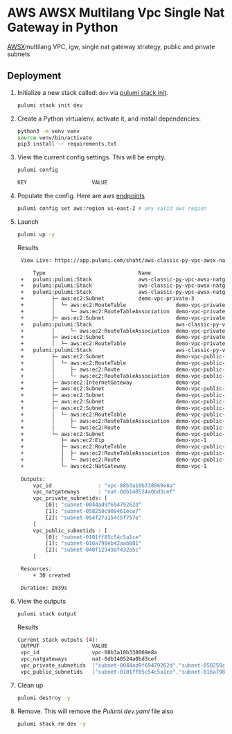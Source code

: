 # AWS AWSX Multilang Vpc Single Nat Gateway in Python

[AWSX](https://www.pulumi.com/registry/packages/awsx/)multilang VPC, igw, single nat gateway strategy, public and private subnets

## Deployment

1. Initialize a new stack called: `dev` via [pulumi stack init](https://www.pulumi.com/docs/reference/cli/pulumi_stack_init/).

   ```bash
   pulumi stack init dev
   ```

1. Create a Python virtualenv, activate it, and install dependencies:
   ```bash
   python3 -m venv venv
   source venv/bin/activate
   pip3 install -r requirements.txt
   ```

1. View the current config settings. This will be empty.

   ```bash
   pulumi config
   ```

   ```bash
   KEY                     VALUE
   ```

1. Populate the config.  Here are aws [endpoints](https://docs.aws.amazon.com/general/latest/gr/rande.html)

      ```bash
   pulumi config set aws:region us-east-2 # any valid aws region
   ```

1. Launch

   ```bash
   pulumi up -y
   ```

   Results
   ```bash
    View Live: https://app.pulumi.com/shaht/aws-classic-py-vpc-awsx-natgateway-strategy/dev/updates/10

        Type                              Name                                             Status       
    +   pulumi:pulumi:Stack               aws-classic-py-vpc-awsx-natgateway-strategy-dev  creating..   
    +   pulumi:pulumi:Stack               aws-classic-py-vpc-awsx-natgateway-strategy-dev  creating...  
    +   pulumi:pulumi:Stack               aws-classic-py-vpc-awsx-natgateway-strategy-dev  creating     
    +         ├─ aws:ec2:Subnet           demo-vpc-private-3                               created      
    +         │  └─ aws:ec2:RouteTable                demo-vpc-private-3                               created      
    +         │     └─ aws:ec2:RouteTableAssociation  demo-vpc-private-3                               creating...  
    +         ├─ aws:ec2:Subnet                       demo-vpc-private-1                               created      
    +   pulumi:pulumi:Stack                           aws-classic-py-vpc-awsx-natgateway-strategy-dev  creating..   
    +         │     └─ aws:ec2:RouteTableAssociation  demo-vpc-private-1                               created      
    +         ├─ aws:ec2:Subnet                       demo-vpc-private-2                               created      
    +         │  └─ aws:ec2:RouteTable                demo-vpc-private-2                               created      
    +   pulumi:pulumi:Stack                           aws-classic-py-vpc-awsx-natgateway-strategy-dev  creating...  
    +         ├─ aws:ec2:Subnet                       demo-vpc-public-2                                created      
    +         │  └─ aws:ec2:RouteTable                demo-vpc-public-2                                created      
    +         │     ├─ aws:ec2:Route                  demo-vpc-public-2                                creating     
    +         │     └─ aws:ec2:RouteTableAssociation  demo-vpc-public-2                                created      
    +         ├─ aws:ec2:InternetGateway              demo-vpc                                         created      
    +         ├─ aws:ec2:Subnet                       demo-vpc-public-3                                created      
    +         ├─ aws:ec2:Subnet                       demo-vpc-public-3                                created      
    +         ├─ aws:ec2:Subnet                       demo-vpc-public-3                                created      
    +         ├─ aws:ec2:Subnet                       demo-vpc-public-3                                created      
    +         │  └─ aws:ec2:RouteTable                demo-vpc-public-3                                created     
    +         │     ├─ aws:ec2:RouteTableAssociation  demo-vpc-public-3                                created     
    +         │     └─ aws:ec2:Route                  demo-vpc-public-3                                created     
    +         └─ aws:ec2:Subnet                       demo-vpc-public-1                                created     
    +            ├─ aws:ec2:Eip                       demo-vpc-1                                       created     
    +            ├─ aws:ec2:RouteTable                demo-vpc-public-1                                created     
    +            │  ├─ aws:ec2:RouteTableAssociation  demo-vpc-public-1                                created     
    +            │  └─ aws:ec2:Route                  demo-vpc-public-1                                created     
    +            └─ aws:ec2:NatGateway                demo-vpc-1                                       created     
    
    Outputs:
        vpc_id               : "vpc-08b3a10b338069e8a"
        vpc_natgateways      : "nat-0db140524a0bd3cef"
        vpc_private_subnetids: [
            [0]: "subnet-0044ad9f69479262d"
            [1]: "subnet-058250c909461ece7"
            [2]: "subnet-054f27a154c5f757e"
        ]
        vpc_public_subnetids : [
            [0]: "subnet-0101ff85c54c5a1ce"
            [1]: "subnet-016a798eb42aab881"
            [2]: "subnet-040f12949af432a5c"
        ]

    Resources:
        + 30 created

    Duration: 2m39s
   ```

1. View the outputs
   ```bash
   pulumi stack output
   ```

   Results
   ```bash
   Current stack outputs (4):
    OUTPUT                 VALUE
    vpc_id                 vpc-08b3a10b338069e8a
    vpc_natgateways        nat-0db140524a0bd3cef
    vpc_private_subnetids  ["subnet-0044ad9f69479262d","subnet-058250c909461ece7","subnet-054f27a154c5f757e"]
    vpc_public_subnetids   ["subnet-0101ff85c54c5a1ce","subnet-016a798eb42aab881","subnet-040f12949af432a5c"]
   ```

1. Clean up
   ```bash
   pulumi destroy -y
   ```

1. Remove.  This will remove the *Pulumi.dev.yaml* file also
   ```bash
   pulumi stack rm dev -y
   ```